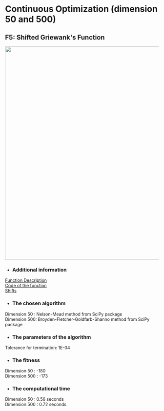 # Continuous Optimization (dimension 50 and 500)
## F5: Shifted Griewank's Function   

<image src = "https://user-images.githubusercontent.com/57988473/81315668-dd3efa00-908a-11ea-817e-d9a99f580b58.png" width = "700">

- ### Additional information  
[Function Description](https://github.com/Khwansiri/Metaheuristic_DSTI/blob/master/Shifted%20Sphere%20Function/CEC2008_TechnicalReport.pdf)    
[Code of the function](https://github.com/Khwansiri/Metaheuristic_DSTI/blob/master/Shifted%20Sphere%20Function/benchmark.c)      
[Shifts](https://github.com/Khwansiri/Metaheuristic_DSTI/blob/master/Shifted%20Sphere%20Function/data.h)    

- ### The chosen algorithm       
Dimension 50  :    Nelson-Mead method from SciPy package   
Dimension 500:    Broyden-Fletcher-Goldfarb-Shanno method from SciPy package   

- ###	The parameters of the algorithm     
Tolerance for termination: 1E-04       

- ### The fitness     
Dimension 50  :    -180  
Dimension 500 :    -173   
     

- ###	The computational time     
Dimension 50   :   0.56    seconds  
Dimension 500 :    0.72    seconds  
 
 





